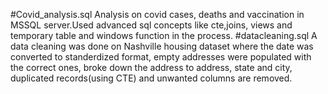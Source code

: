 #Covid_analysis.sql Analysis on covid cases, deaths and vaccination in MSSQL server.Used advanced sql concepts like cte,joins, views and temporary table and windows function in the process. 
#datacleaning.sql A data cleaning was done on Nashville housing dataset where the date was converted to standerdized format, empty addresses were populated with the correct ones, broke down the address to address, state and city, duplicated records(using CTE) and unwanted columns are removed.
